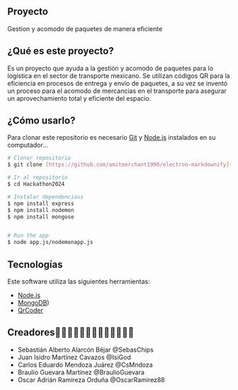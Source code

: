 ## Proyecto
Gestion y acomodo de paquetes de manera eficiente

## ¿Qué es este proyecto?
Es un proyecto que ayuda a la gestión y acomodo de paquetes para lo logística en el sector de transporte mexicano. Se utilizan códigos QR
para la eficiencia en procesos de entrega y envío de paquetes, a su vez se inventó un proceso para el acomodo de mercancias en el transporte
para asegurar un aprovechamiento total y eficiente del espacio.

## ¿Cómo usarlo?
 Para clonar este repositorio es necesario [Git](https://git-scm.com) y [Node.js](https://nodejs.org/en/download/) instalados en su computador...

```bash
# Clonar repositorio
$ git clone [https://github.com/amitmerchant1990/electron-markdownify](https://github.com/CsMndza/Hackathon2024)

# Ir al repositorio
$ cd Hackathon2024

# Instalar dependenciass
$ npm install express
$ npm install nodemon
$ npm install mongose


# Run the app
$ node app.js/nodemonapp.js
```
## Tecnologías

Este software utiliza las siguientes herramientas:

- [Node.js](https://nodejs.org/)
- [MongoDB](https://www.mongodb.com/))
- [QrCoder](https://www.npmjs.com/package/qrcode)

## Creadores🧑‍💻🧑‍💻🧑🏽‍💻🧑🏽‍💻🧑🏽‍💻

- Sebastián Alberto Alarcón Béjar @SebasChips
- Juan Isidro Martínez Cavazos @IsiGod
- Carlos Eduardo Mendoza Juárez @CsMndoza
- Braulio Guevara Martínez  @BraulioGuevara
- Oscar Adrián Ramíreza Orduña @OscarRamirez88
